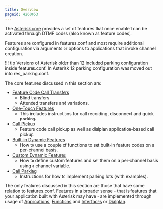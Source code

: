 ```yaml
---
title: Overview
pageid: 4260053
---
```


The [Asterisk core](/Configuration/Core-Configuration) provides a set of features that once enabled can be activated through DTMF codes (also known as feature codes).

Features are configured in features.conf and most require additional configuration via arguments or options to applications that invoke channel creation.




!!! tip 
    Versions of Asterisk older than 12 included parking configuration inside features.conf. In Asterisk 12 parking configuration was moved out into res_parking.conf.

      
[//]: # (end-tip)



The core features discussed in this section are:

* [Feature Code Call Transfers](/Configuration/Features/Feature-Code-Call-Transfers)
	+ Blind transfers
	+ Attended transfers and variations.
* [One-Touch Features](/Configuration/Features/One-Touch-Features)
	+ This includes instructions for call recording, disconnect and quick parking.
* [Call Pickup](/Configuration/Features/Call-Pickup)
	+ Feature code call pickup as well as dialplan application-based call pickup.
* [Built-in Dynamic Features](/Configuration/Features/Built-in-Dynamic-Features)
	+ How to use a couple of functions to set built-in feature codes on a per-channel basis.
* [Custom Dynamic Features](/Configuration/Features/Custom-Dynamic-Features)
	+ How to define custom features and set them on a per-channel basis using a channel variable.
* [Call Parking](/Configuration/Features/Call-Parking)
	+ Instructions for how to implement parking lots (with examples).

The only features discussed in this section are those that have some relation to features.conf. Features in a broader sense - that is features that your application built with Asterisk may have - are implemented through usage of [Applications](/Configuration/Applications), [Functions](/Configuration/Functions) and [Interfaces](/Configuration/Interfaces) or [Dialplan](/Configuration/Dialplan).



